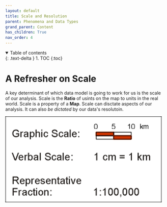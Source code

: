 ```yaml
---
layout: default
title: Scale and Resolution
parent: Phenomena and Data Types
grand_parent: Content
has_children: True
nav_order: 4
---
```



<details open markdown="block">
  <summary>
    Table of contents
  </summary>
  {: .text-delta }
1. TOC
{:toc}
</details>


# A Refresher on Scale

A key determinant of which data model is going to work for us is the scale of our analysis.  Scale is the **Ratio** of usints on the map to units in the real world.  Scale is a property of a **Map**.  Scale can disctate aspects of our analysis.  It can also *be dictated* by our data's resolutoin.

<img src="content/images/scale_1.png" alt="hi" class="inline"/>
